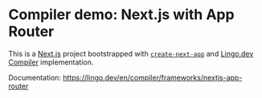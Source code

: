 # Compiler demo: Next.js with App Router

This is a [Next.js](https://nextjs.org) project bootstrapped with [`create-next-app`](https://nextjs.org/docs/app/api-reference/cli/create-next-app) and [Lingo.dev Compiler](https://lingo.dev/compiler) implementation.

Documentation: https://lingo.dev/en/compiler/frameworks/nextjs-app-router
